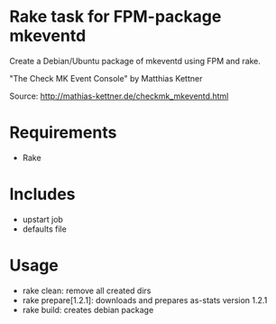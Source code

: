 # Rake task for FPM-package mkeventd

Create a Debian/Ubuntu package of mkeventd using FPM and rake.

"The Check MK Event Console"
by Matthias Kettner

Source: http://mathias-kettner.de/checkmk_mkeventd.html

# Requirements

* Rake

# Includes

* upstart job
* defaults file

# Usage

* rake clean: remove all created dirs
* rake prepare[1.2.1]: downloads and prepares as-stats version 1.2.1
* rake build: creates debian package

